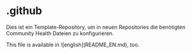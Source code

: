 # .github

Dies ist ein Template-Repository, um in neuen Repositories die benòtigten Community Health Dateien zu konfigurieren.

<div font-size="0.8em">This file is available in ![english](README_EN.md), too.</div>
